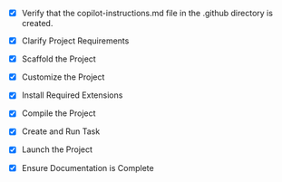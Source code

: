 <!-- Use this file to provide workspace-specific custom instructions to Copilot. For more details, visit https://code.visualstudio.com/docs/copilot/copilot-customization#_use-a-githubcopilotinstructionsmd-file -->
- [x] Verify that the copilot-instructions.md file in the .github directory is created.

- [x] Clarify Project Requirements
	<!-- Next.js website for Shadrack Olaloko - Nigerian Yoruba Christian music artist based in Ireland -->

- [x] Scaffold the Project
	<!-- Next.js project created with TypeScript, Tailwind CSS, ESLint, App Router -->

- [x] Customize the Project
	<!-- Created custom components for Shadrack Olaloko artist website: Navigation, Hero, About, Music, Shows, Contact -->

- [x] Install Required Extensions
	<!-- No additional extensions required -->

- [x] Compile the Project
	<!-- Project builds successfully without errors -->

- [x] Create and Run Task
	<!-- Development server started successfully on http://localhost:3000 -->

- [x] Launch the Project
	<!-- Project is running at http://localhost:3000 -->

- [x] Ensure Documentation is Complete
	<!-- README.md updated with comprehensive project information and copilot-instructions.md exists -->
